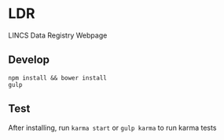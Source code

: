 # LDR
LINCS Data Registry Webpage

## Develop
```
npm install && bower install
gulp
```

## Test
After installing, run `karma start` or `gulp karma` to run karma tests